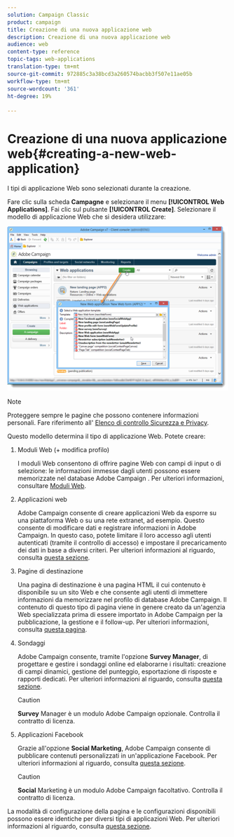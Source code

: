 ```yaml
---
solution: Campaign Classic
product: campaign
title: Creazione di una nuova applicazione web
description: Creazione di una nuova applicazione web
audience: web
content-type: reference
topic-tags: web-applications
translation-type: tm+mt
source-git-commit: 972885c3a38bcd3a260574bacbb3f507e11ae05b
workflow-type: tm+mt
source-wordcount: '361'
ht-degree: 19%

---
```



# Creazione di una nuova applicazione web{#creating-a-new-web-application}

I tipi di applicazione Web sono selezionati durante la creazione.

Fare clic sulla scheda **Campagne** e selezionare il menu **[!UICONTROL Web Applications]**. Fai clic sul pulsante **[!UICONTROL Create]**. Selezionare il modello di applicazione Web che si desidera utilizzare:

![](assets/webapp_create_from_campaign.png)

>[!NOTE]
>
>Proteggere sempre le pagine che possono contenere informazioni personali. Fare riferimento all&#39; [Elenco di controllo Sicurezza e Privacy](https://helpx.adobe.com/campaign/kb/acc-security.html#privacy).

Questo modello determina il tipo di applicazione Web. Potete creare:

1. Moduli Web (+ modifica profilo)

   I moduli Web consentono di offrire pagine Web con campi di input o di selezione: le informazioni immesse dagli utenti possono essere memorizzate nel database Adobe Campaign . Per ulteriori informazioni, consultare [Moduli Web](../../web/using/about-web-forms.md).

1. Applicazioni web

    Adobe Campaign consente di creare applicazioni Web da esporre su una piattaforma Web o su una rete extranet, ad esempio. Questo consente di modificare dati e registrare informazioni in  Adobe Campaign. In questo caso, potete limitare il loro accesso agli utenti autenticati (tramite il controllo di accesso) e impostare il precaricamento dei dati in base a diversi criteri. Per ulteriori informazioni al riguardo, consulta [questa sezione](../../web/using/about-web-applications.md).

1. Pagine di destinazione

   Una pagina di destinazione è una pagina HTML il cui contenuto è disponibile su un sito Web e che consente agli utenti di immettere informazioni da memorizzare nel profilo di database  Adobe Campaign. Il contenuto di questo tipo di pagina viene in genere creato da un&#39;agenzia Web specializzata prima di essere importato in  Adobe Campaign per la pubblicazione, la gestione e il follow-up. Per ulteriori informazioni, consulta [questa pagina](../../web/using/creating-a-landing-page.md).

1. Sondaggi

    Adobe Campaign consente, tramite l&#39;opzione **Survey Manager**, di progettare e gestire i sondaggi online ed elaborarne i risultati: creazione di campi dinamici, gestione del punteggio, esportazione di risposte e rapporti dedicati. Per ulteriori informazioni al riguardo, consulta [questa sezione](../../web/using/about-surveys.md).

   >[!CAUTION]
   >
   >**Survey** Manager è un modulo Adobe Campaign  opzionale. Controlla il contratto di licenza.

1. Applicazioni Facebook

   Grazie all&#39;opzione **Social Marketing**,  Adobe Campaign consente di pubblicare contenuti personalizzati in un&#39;applicazione Facebook. Per ulteriori informazioni al riguardo, consulta [questa sezione](../../social/using/about-social-marketing.md).

   >[!CAUTION]
   >
   >**Social** Marketing è un modulo Adobe Campaign  facoltativo. Controlla il contratto di licenza.

La modalità di configurazione della pagina e le configurazioni disponibili possono essere identiche per diversi tipi di applicazioni Web. Per ulteriori informazioni al riguardo, consulta [questa sezione](../../web/using/about-web-forms.md).
